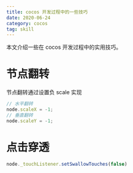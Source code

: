 ```yaml
---
title: cocos 开发过程中的一些技巧
date: 2020-06-24
category: cocos
tag: skill
---
```


本文介绍一些在 cocos 开发过程中的实用技巧。

<!-- more -->

# 节点翻转

节点翻转通过设置负 scale 实现
```js
// 水平翻转
node.scaleX = -1;
// 垂直翻转
node.scaleY = -1;
```

# 点击穿透

```js
node._touchListener.setSwallowTouches(false)
```
